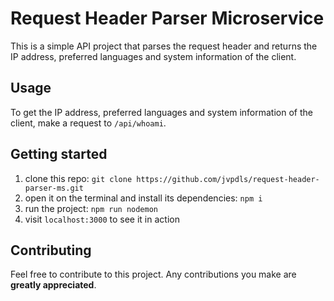 # Request Header Parser Microservice

This is a simple API project that parses the request header and returns the IP address, preferred languages and system information of the client.

## Usage

To get the IP address, preferred languages and system information of the client, make a request to `/api/whoami`.

## Getting started

1. clone this repo: `git clone https://github.com/jvpdls/request-header-parser-ms.git`
2. open it on the terminal and install its dependencies: `npm i`
3. run the project: `npm run nodemon`
4. visit `localhost:3000` to see it in action

## Contributing

Feel free to contribute to this project. Any contributions you make are **greatly appreciated**.